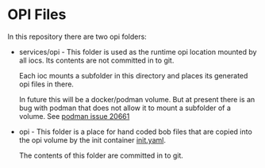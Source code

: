 OPI Files
=========

In this repository there are two opi folders:

- services/opi - This folder is used as the runtime opi location mounted by
  all iocs. Its contents are not committed in to git.

  Each ioc mounts a subfolder in this directory and places its generated
  opi files in there.

  In future this will be a docker/podman volume.
  But at present there is an bug with podman that does not allow it to
  mount a subfolder of a volume. See
  [podman issue 20661](https://github.com/containers/podman/issues/20661)

- opi - This folder is a place for hand coded bob files that are copied into
  the opi volume by the init container [init.yaml](../include/init.yaml).

  The contents of this folder are committed in to git.
